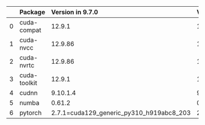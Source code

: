 <!-- markdown-link-check-disable -->

|    | Package      | Version in 9.7.0                         | Version in 10.0.0                        | Status   |
|---:|:-------------|:-----------------------------------------|:-----------------------------------------|:---------|
|  0 | cuda-compat  | 12.9.1                                   | 12.9.1                                   |          |
|  1 | cuda-nvcc    | 12.9.86                                  | 12.9.86                                  |          |
|  2 | cuda-nvrtc   | 12.9.86                                  | 12.9.86                                  |          |
|  3 | cuda-toolkit | 12.9.1                                   | 12.9.1                                   |          |
|  4 | cudnn        | 9.10.1.4                                 | 9.10.1.4                                 |          |
|  5 | numba        | 0.61.2                                   | 0.61.2                                   |          |
|  6 | pytorch      | 2.7.1=cuda129_generic_py310_h919abc8_203 | 2.7.1=cuda129_generic_py310_h919abc8_203 |          |